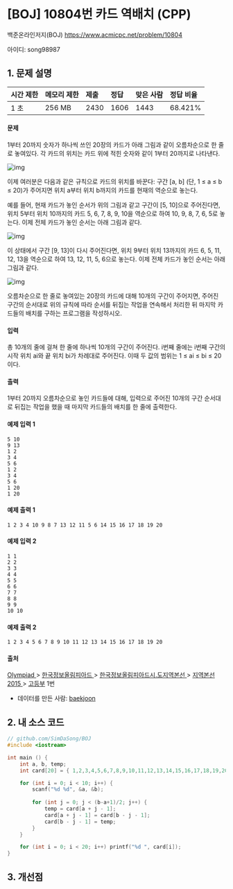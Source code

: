 # [BOJ] 10804번 카드 역배치 (CPP)

백준온라인저지(BOJ) https://www.acmicpc.net/problem/10804

아이디: song98987



## 1. 문제 설명

| 시간 제한 | 메모리 제한 | 제출 | 정답 | 맞은 사람 | 정답 비율 |
| :-------- | :---------- | :--- | :--- | :-------- | :-------- |
| 1 초      | 256 MB      | 2430 | 1606 | 1443      | 68.421%   |

#### 문제

1부터 20까지 숫자가 하나씩 쓰인 20장의 카드가 아래 그림과 같이 오름차순으로 한 줄로 놓여있다. 각 카드의 위치는 카드 위에 적힌 숫자와 같이 1부터 20까지로 나타낸다. 

![img](https://onlinejudgeimages.s3-ap-northeast-1.amazonaws.com/problem/10804/1.png)

이제 여러분은 다음과 같은 규칙으로 카드의 위치를 바꾼다: 구간 [a, b] (단, 1 ≤ a ≤ b ≤ 20)가 주어지면 위치 a부터 위치 b까지의 카드를 현재의 역순으로 놓는다.

예를 들어, 현재 카드가 놓인 순서가 위의 그림과 같고 구간이 [5, 10]으로 주어진다면, 위치 5부터 위치 10까지의 카드 5, 6, 7, 8, 9, 10을 역순으로 하여 10, 9, 8, 7, 6, 5로 놓는다. 이제 전체 카드가 놓인 순서는 아래 그림과 같다.

![img](https://onlinejudgeimages.s3-ap-northeast-1.amazonaws.com/problem/10804/2.png)

이 상태에서 구간 [9, 13]이 다시 주어진다면, 위치 9부터 위치 13까지의 카드 6, 5, 11, 12, 13을 역순으로 하여 13, 12, 11, 5, 6으로 놓는다. 이제 전체 카드가 놓인 순서는 아래 그림과 같다.

![img](https://onlinejudgeimages.s3-ap-northeast-1.amazonaws.com/problem/10804/3.png)

오름차순으로 한 줄로 놓여있는 20장의 카드에 대해 10개의 구간이 주어지면, 주어진 구간의 순서대로 위의 규칙에 따라 순서를 뒤집는 작업을 연속해서 처리한 뒤 마지막 카드들의 배치를 구하는 프로그램을 작성하시오.

#### 입력

총 10개의 줄에 걸쳐 한 줄에 하나씩 10개의 구간이 주어진다. i번째 줄에는 i번째 구간의 시작 위치 ai와 끝 위치 bi가 차례대로 주어진다. 이때 두 값의 범위는 1 ≤ ai ≤ bi ≤ 20이다.

#### 출력

1부터 20까지 오름차순으로 놓인 카드들에 대해, 입력으로 주어진 10개의 구간 순서대로 뒤집는 작업을 했을 때 마지막 카드들의 배치를 한 줄에 출력한다. 



#### 예제 입력 1 

```
5 10
9 13
1 2
3 4
5 6
1 2
3 4
5 6
1 20
1 20
```

#### 예제 출력 1 

```
1 2 3 4 10 9 8 7 13 12 11 5 6 14 15 16 17 18 19 20
```

#### 예제 입력 2 

```
1 1
2 2
3 3
4 4
5 5
6 6
7 7
8 8
9 9
10 10
```

#### 예제 출력 2

```
1 2 3 4 5 6 7 8 9 10 11 12 13 14 15 16 17 18 19 20
```



#### 출처

[Olympiad ](https://www.acmicpc.net/category/2)> [한국정보올림피아드 ](https://www.acmicpc.net/category/55)> [한국정보올림피아드시․도지역본선 ](https://www.acmicpc.net/category/57)> [지역본선 2015 ](https://www.acmicpc.net/category/316)> [고등부](https://www.acmicpc.net/category/detail/1348) 1번

- 데이터를 만든 사람: [baekjoon](https://www.acmicpc.net/user/baekjoon)



## 2. 내 소스 코드

```C++
// github.com/SimDaSong/BOJ
#include <iostream>

int main () {
	int a, b, temp;
	int card[20] = { 1,2,3,4,5,6,7,8,9,10,11,12,13,14,15,16,17,18,19,20 };

	for (int i = 0; i < 10; i++) {
		scanf("%d %d", &a, &b);
		
		for (int j = 0; j < (b-a+1)/2; j++) {
			temp = card[a + j - 1];
			card[a + j - 1] = card[b - j - 1];
			card[b - j - 1] = temp;
		}
	}

	for (int i = 0; i < 20; i++) printf("%d ", card[i]);
}
```



## 3. 개선점


